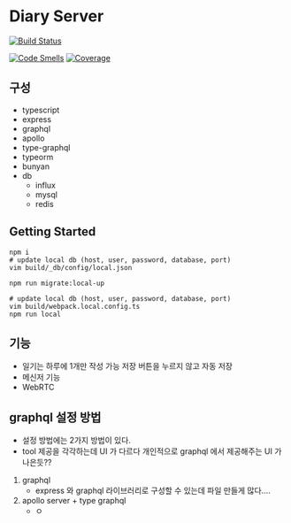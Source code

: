 # Diary Server

[![Build Status](https://travis-ci.org/iinow/diary-server.svg?branch=develop)](https://travis-ci.org/iinow/diary-server) 

[![Code Smells](https://sonarcloud.io/api/project_badges/measure?project=iinow_diary-server&metric=code_smells)](https://sonarcloud.io/dashboard?id=iinow_diary-server) [![Coverage](https://sonarcloud.io/api/project_badges/measure?project=iinow_diary-server&metric=coverage)](https://sonarcloud.io/dashboard?id=iinow_diary-server) 

## 구성 

* typescript
* express
* graphql
* apollo
* type-graphql
* typeorm
* bunyan
* db
  * influx
  * mysql
  * redis

## Getting Started 

```shell script
npm i
# update local db (host, user, password, database, port)
vim build/_db/config/local.json

npm run migrate:local-up

# update local db (host, user, password, database, port)
vim build/webpack.local.config.ts
npm run local
```

## 기능

* 일기는 하루에 1개만 작성 가능 저장 버튼을 누르지 않고 자동 저장
* 메신저 기능
* WebRTC 

## graphql 설정 방법

* 설정 방법에는 2가지 방법이 있다.
* tool 제공을 각각하는데 UI 가 다르다 개인적으로 graphql 에서 제공해주는 UI 가 나은듯?? 

1. graphql
    * express 와 graphql 라이브러리로 구성할 수 있는데 파일 만들게 많다....
2. apollo server + type graphql
    * ㅇ 
